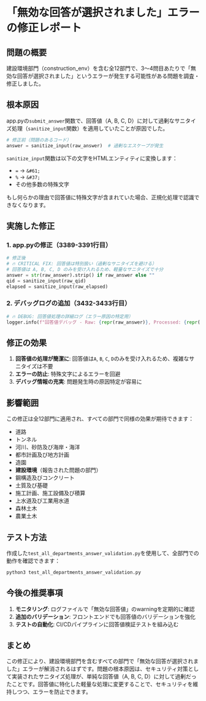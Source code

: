 # 「無効な回答が選択されました」エラーの修正レポート

## 問題の概要

建設環境部門（construction_env）を含む全12部門で、3～4問目あたりで「無効な回答が選択されました」というエラーが発生する可能性がある問題を調査・修正しました。

## 根本原因

app.pyの`submit_answer`関数で、回答値（A, B, C, D）に対して過剰なサニタイズ処理（`sanitize_input`関数）を適用していたことが原因でした。

```python
# 修正前（問題のあるコード）
answer = sanitize_input(raw_answer)  # 過剰なエスケープが発生
```

`sanitize_input`関数は以下の文字をHTMLエンティティに変換します：
- `=` → `&#61;`
- `%` → `&#37;`
- その他多数の特殊文字

もし何らかの理由で回答値に特殊文字が含まれていた場合、正規化処理で認識できなくなります。

## 実施した修正

### 1. app.pyの修正（3389-3391行目）

```python
# 修正後
# 🔥 CRITICAL FIX: 回答値は特別扱い（過剰なサニタイズを避ける）
# 回答値は A, B, C, D のみを受け入れるため、軽量なサニタイズで十分
answer = str(raw_answer).strip() if raw_answer else ""
qid = sanitize_input(raw_qid)
elapsed = sanitize_input(raw_elapsed)
```

### 2. デバッグログの追加（3432-3433行目）

```python
# 🔥 DEBUG: 回答値処理の詳細ログ（エラー原因の特定用）
logger.info(f"回答値デバッグ - Raw: {repr(raw_answer)}, Processed: {repr(answer)}, Normalized: {repr(normalized_answer)}")
```

## 修正の効果

1. **回答値の処理が簡潔に**: 回答値は`A`, `B`, `C`, `D`のみを受け入れるため、複雑なサニタイズは不要
2. **エラーの防止**: 特殊文字によるエラーを回避
3. **デバッグ情報の充実**: 問題発生時の原因特定が容易に

## 影響範囲

この修正は全12部門に適用され、すべての部門で同様の効果が期待できます：
- 道路
- トンネル
- 河川、砂防及び海岸・海洋
- 都市計画及び地方計画
- 造園
- **建設環境**（報告された問題の部門）
- 鋼構造及びコンクリート
- 土質及び基礎
- 施工計画、施工設備及び積算
- 上水道及び工業用水道
- 森林土木
- 農業土木

## テスト方法

作成した`test_all_departments_answer_validation.py`を使用して、全部門での動作を確認できます：

```bash
python3 test_all_departments_answer_validation.py
```

## 今後の推奨事項

1. **モニタリング**: ログファイルで「無効な回答値」のwarningを定期的に確認
2. **追加のバリデーション**: フロントエンドでも回答値のバリデーションを強化
3. **テストの自動化**: CI/CDパイプラインに回答値検証テストを組み込む

## まとめ

この修正により、建設環境部門を含むすべての部門で「無効な回答が選択されました」エラーが解消されるはずです。問題の根本原因は、セキュリティ対策として実装されたサニタイズ処理が、単純な回答値（A, B, C, D）に対して過剰だったことです。回答値に特化した軽量な処理に変更することで、セキュリティを維持しつつ、エラーを防止できます。